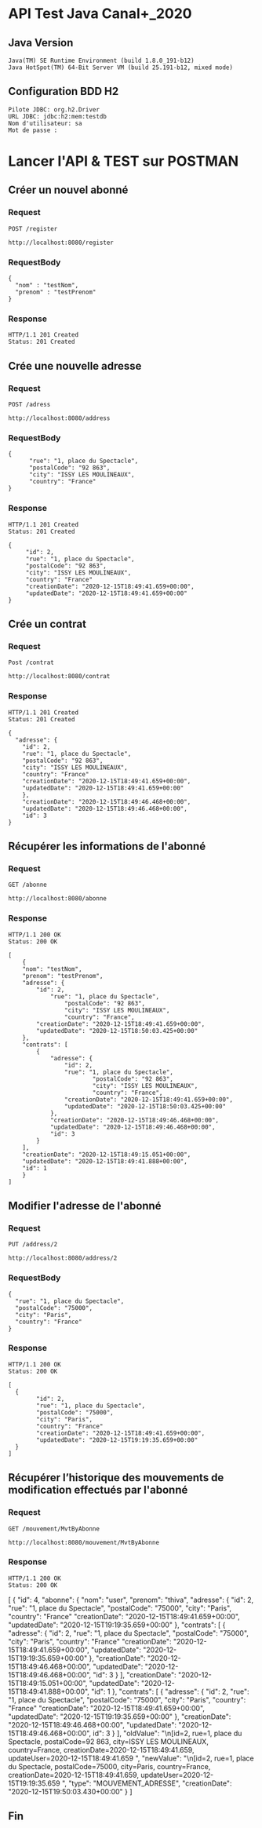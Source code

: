 # API Test Java Canal+_2020

## Java Version

	Java(TM) SE Runtime Environment (build 1.8.0_191-b12)
	Java HotSpot(TM) 64-Bit Server VM (build 25.191-b12, mixed mode)

## Configuration BDD H2

	Pilote JDBC: org.h2.Driver
	URL JDBC: jdbc:h2:mem:testdb
	Nom d'utilisateur: sa
	Mot de passe :

# Lancer l'API & TEST sur POSTMAN

## Créer un nouvel abonné

### Request

`POST /register`

	http://localhost:8080/register

### RequestBody

	{
	  "nom" : "testNom",
	  "prenom" : "testPrenom"
	}

### Response

    HTTP/1.1 201 Created
    Status: 201 Created

## Crée une nouvelle adresse

### Request

`POST /adress`

	http://localhost:8080/address

### RequestBody
	
	{
          "rue": "1, place du Spectacle", 
          "postalCode": "92 863",
          "city": "ISSY LES MOULINEAUX",
          "country": "France"
	}

### Response
	
	HTTP/1.1 201 Created
	Status: 201 Created
   
	{
         "id": 2,
         "rue": "1, place du Spectacle", 
         "postalCode": "92 863",
         "city": "ISSY LES MOULINEAUX",
         "country": "France"
         "creationDate": "2020-12-15T18:49:41.659+00:00",
         "updatedDate": "2020-12-15T18:49:41.659+00:00"
	}

## Crée un contrat

### Request

`Post /contrat`

	http://localhost:8080/contrat

### Response

	HTTP/1.1 201 Created
	Status: 201 Created

	{
	  "adresse": {
		"id": 2,
		"rue": "1, place du Spectacle", 
		"postalCode": "92 863",
		"city": "ISSY LES MOULINEAUX",
		"country": "France"
		"creationDate": "2020-12-15T18:49:41.659+00:00",
		"updatedDate": "2020-12-15T18:49:41.659+00:00"
	    },
	    "creationDate": "2020-12-15T18:49:46.468+00:00",
	    "updatedDate": "2020-12-15T18:49:46.468+00:00",
	    "id": 3
	}

## Récupérer les informations de l'abonné 

### Request

`GET /abonne`

	http://localhost:8080/abonne

### Response

	HTTP/1.1 200 OK
	Status: 200 OK
    
	[
	    {
		"nom": "testNom",
		"prenom": "testPrenom",
		"adresse": {
		    "id": 2,
         	    "rue": "1, place du Spectacle", 
                    "postalCode": "92 863",
                    "city": "ISSY LES MOULINEAUX",
                    "country": "France",
		    "creationDate": "2020-12-15T18:49:41.659+00:00",
		    "updatedDate": "2020-12-15T18:50:03.425+00:00"
		},
		"contrats": [
		    {
		        "adresse": {
		            "id": 2,
         		    "rue": "1, place du Spectacle", 
                            "postalCode": "92 863",
                            "city": "ISSY LES MOULINEAUX",
                            "country": "France",
		            "creationDate": "2020-12-15T18:49:41.659+00:00",
		            "updatedDate": "2020-12-15T18:50:03.425+00:00"
		        },
		        "creationDate": "2020-12-15T18:49:46.468+00:00",
		        "updatedDate": "2020-12-15T18:49:46.468+00:00",
		        "id": 3
		    }
		],
		"creationDate": "2020-12-15T18:49:15.051+00:00",
		"updatedDate": "2020-12-15T18:49:41.888+00:00",
		"id": 1
	    }
	]
    

## Modifier l'adresse de l'abonné

### Request

`PUT /address/2`

	http://localhost:8080/address/2

### RequestBody

	{
	  "rue": "1, place du Spectacle", 
	  "postalCode": "75000",
	  "city": "Paris",
	  "country": "France"
	}

### Response

    HTTP/1.1 200 OK
    Status: 200 OK

	[
	  {
            "id": 2,
            "rue": "1, place du Spectacle", 
            "postalCode": "75000",
            "city": "Paris",
            "country": "France"
            "creationDate": "2020-12-15T18:49:41.659+00:00",
            "updatedDate": "2020-12-15T19:19:35.659+00:00"
	  }
	]

## Récupérer l’historique des mouvements de modification effectués par l'abonné 

### Request

`GET /mouvement/MvtByAbonne`

    http://localhost:8080/mouvement/MvtByAbonne

### Response

    HTTP/1.1 200 OK
    Status: 200 OK
[
 {
       "id": 4,
       "abonne": {
        	"nom": "user",
            	"prenom": "thiva",
            	"adresse": {
               	"id": 2,
            	"rue": "1, place du Spectacle", 
            	"postalCode": "75000",
            	"city": "Paris",
            	"country": "France"
            	"creationDate": "2020-12-15T18:49:41.659+00:00",
            	"updatedDate": "2020-12-15T19:19:35.659+00:00"
            	},
            	"contrats": [
                	{
                    	"adresse": {
			        "id": 2,
		    		"rue": "1, place du Spectacle", 
		    		"postalCode": "75000",
		    		"city": "Paris",
		    		"country": "France"
		    		"creationDate": "2020-12-15T18:49:41.659+00:00",
		    		"updatedDate": "2020-12-15T19:19:35.659+00:00"
                    		},
                 	"creationDate": "2020-12-15T18:49:46.468+00:00",
                    	"updatedDate": "2020-12-15T18:49:46.468+00:00",
                    	"id": 3
                	}
            	],
            	"creationDate": "2020-12-15T18:49:15.051+00:00",
            	"updatedDate": "2020-12-15T18:49:41.888+00:00",
            	"id": 1
	},
	"contrats": [
	{
	  "adresse": {
	          "id": 2,
            	  "rue": "1, place du Spectacle", 
            	  "postalCode": "75000",
	          "city": "Paris",
		  "country": "France"
		  "creationDate": "2020-12-15T18:49:41.659+00:00",
		  "updatedDate": "2020-12-15T19:19:35.659+00:00"
		  },
		  "creationDate": "2020-12-15T18:49:46.468+00:00",
		  "updatedDate": "2020-12-15T18:49:46.468+00:00",
		  id": 3
	}
	],
	"oldValue": "\n[id=2, rue=1, place du Spectacle, postalCode=92 863, city=ISSY LES MOULINEAUX, country=France, creationDate=2020-12-15T18:49:41.659, updateUser=2020-12-15T18:49:41.659 ",
	"newValue": "\n[id=2, rue=1, place du Spectacle, postalCode=75000, city=Paris, country=France, creationDate=2020-12-15T18:49:41.659, updateUser=2020-12-15T19:19:35.659 ",
	"type": "MOUVEMENT_ADRESSE",
	"creationDate": "2020-12-15T19:50:03.430+00:00"
 }
]

## Fin

